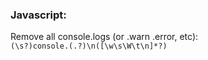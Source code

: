 ### Javascript:  
Remove all console.logs (or .warn .error, etc):  
`(\s?)console.(.?)\n([\w\s\W\t\n]*?)`  
  

